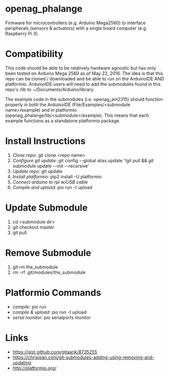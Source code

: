 # openag_phalange
Firmware for microcontrollers (e.g. Arduino Mega2560) to interface peripherals (sensors &amp; actuators) with a single board computer (e.g. Raspberry Pi 3).

# Compatibility 
This code should be able to be relatively hardware agnostic but has only been tested on Arduino Mega 2560 as of May 22, 2016. 
The idea is that this repo can be cloned / downloaded and be able to run on the ArduinoIDE AND platformio. ArduinoIDE users will need to add the submodules found in this repo's /lib to ~/Documents/Arduino/library.

The example code in the submodules (i.e. openag_am2315) should function properly in both the ArduinoIDE (File/Examples/\<submodule name\>/example) and in platformio (openag_phalange/lib/\<submodule\>/example). This means that each example functions as a standalone platformio package. 


# Install Instructions
1. *Clone repo:* git clone \<repo name\> 
2. *Configure git update:* git config --global alias.update '!git pull && git submodule update --init --recursive'
3. *Update repo:* git update
4. *Install platformio:* pip2 install -U platformio
5. *Connect arduino to rpi w/USB cable*
6. *Compile and upload:* pio run -t upload

# Update Submodule
1. cd \<submodule dir\>
2. git checkout master
3. git pull

# Remove Submodule
1. git rm the_submodule
2. rm -rf .git/modules/the_submodule

# Platformio Commands
* *compile:* pio run
* *compile & upload:* pio run -t upload
* *serial monitor:* pio serialports monitor

# Links
* https://gist.github.com/gitaarik/8735255
* https://chrisjean.com/git-submodules-adding-using-removing-and-updating
* http://platformio.org/
